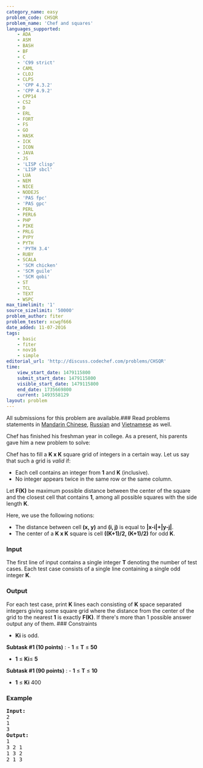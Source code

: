 ```yaml
---
category_name: easy
problem_code: CHSQR
problem_name: 'Chef and squares'
languages_supported:
    - ADA
    - ASM
    - BASH
    - BF
    - C
    - 'C99 strict'
    - CAML
    - CLOJ
    - CLPS
    - 'CPP 4.3.2'
    - 'CPP 4.9.2'
    - CPP14
    - CS2
    - D
    - ERL
    - FORT
    - FS
    - GO
    - HASK
    - ICK
    - ICON
    - JAVA
    - JS
    - 'LISP clisp'
    - 'LISP sbcl'
    - LUA
    - NEM
    - NICE
    - NODEJS
    - 'PAS fpc'
    - 'PAS gpc'
    - PERL
    - PERL6
    - PHP
    - PIKE
    - PRLG
    - PYPY
    - PYTH
    - 'PYTH 3.4'
    - RUBY
    - SCALA
    - 'SCM chicken'
    - 'SCM guile'
    - 'SCM qobi'
    - ST
    - TCL
    - TEXT
    - WSPC
max_timelimit: '1'
source_sizelimit: '50000'
problem_author: fiter
problem_tester: xcwgf666
date_added: 11-07-2016
tags:
    - basic
    - fiter
    - nov16
    - simple
editorial_url: 'http://discuss.codechef.com/problems/CHSQR'
time:
    view_start_date: 1479115800
    submit_start_date: 1479115800
    visible_start_date: 1479115800
    end_date: 1735669800
    current: 1493558129
layout: problem
---
```

All submissions for this problem are available.###  Read problems statements in [Mandarin Chinese](http://www.codechef.com/download/translated/NOV16/mandarin/CHSQR.pdf), [Russian](http://www.codechef.com/download/translated/NOV16/russian/CHSQR.pdf) and [Vietnamese](http://www.codechef.com/download/translated/NOV16/vietnamese/CHSQR.pdf) as well.

Chef has finished his freshman year in college. As a present, his parents gave him a new problem to solve:

Chef has to fill a **K x K** square grid of integers in a certain way. Let us say that such a grid is *valid* if:

- Each cell contains an integer from **1** and **K** (inclusive).
- No integer appears twice in the same row or the same column.

Let **F(K)** be maximum possible distance between the center of the square and the closest cell that contains **1**, among all possible squares with the side length **K**.

Here, we use the following notions:

- The distance between cell **(x, y)** and **(i, j)** is equal to **|x-i|+|y-j|**.
- The center of a **K x K** square is cell **((K+1)/2, (K+1)/2)** for odd **K**.

### Input

The first line of input contains a single integer **T** denoting the number of test cases.
Each test case consists of a single line containing a single odd integer **K**.

### Output

For each test case, print **K** lines each consisting of **K** space separated integers giving some square grid where the distance from the center of the grid to the nearest **1** is exactly **F(K)**. If there's more than 1 possible answer output any of them. ### Constraints

- **Ki** is odd.

**Subtask **\#1** (10 points)**  : - **1** ≤ **T** ≤ **50**
- **1** ≤ **Ki**≤ **5**
 
**Subtask **\#1** (90 points)**  : - **1** ≤ **T** ≤ **10**
- **1** ≤ **Ki** 400
 
### Example

<pre><b>Input:</b>
<tt>2
1
3</tt>
<b>Output:</b>
<tt>1
3 2 1
1 3 2
2 1 3</tt>

</pre>